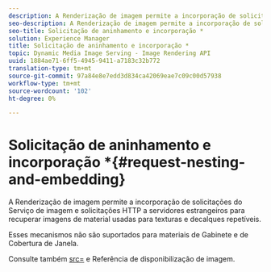 ```yaml
---
description: A Renderização de imagem permite a incorporação de solicitações do Serviço de imagem e solicitações HTTP a servidores estrangeiros para recuperar imagens de material usadas para texturas e decalques repetíveis.
seo-description: A Renderização de imagem permite a incorporação de solicitações do Serviço de imagem e solicitações HTTP a servidores estrangeiros para recuperar imagens de material usadas para texturas e decalques repetíveis.
seo-title: Solicitação de aninhamento e incorporação *
solution: Experience Manager
title: Solicitação de aninhamento e incorporação *
topic: Dynamic Media Image Serving - Image Rendering API
uuid: 1884ae71-6ff5-4945-9411-a7183c32b772
translation-type: tm+mt
source-git-commit: 97a84e8e7edd3d834ca42069eae7c09c00d57938
workflow-type: tm+mt
source-wordcount: '102'
ht-degree: 0%

---
```



# Solicitação de aninhamento e incorporação *{#request-nesting-and-embedding}

A Renderização de imagem permite a incorporação de solicitações do Serviço de imagem e solicitações HTTP a servidores estrangeiros para recuperar imagens de material usadas para texturas e decalques repetíveis.

Esses mecanismos não são suportados para materiais de Gabinete e de Cobertura de Janela.

Consulte também [src=](../../../../../../ir-api/http-protocol/image-rendering-api-ref/c-ir-http-protocol-ref/c-ir-http-protocol-command-reference/r-ir-src.md#reference-62c98abad22149d68d405ed6aaff8272) e Referência de disponibilização de imagem.
